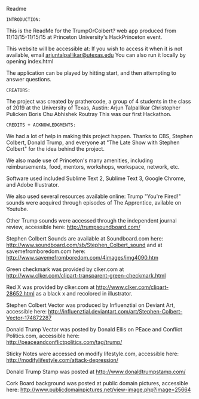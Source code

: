 Readme

	INTRODUCTION:


This is the ReadMe for the TrumpOrColbert? web app produced from 11/13/15-11/15/15 at Princeton University's HackPrinceton event. 

This website will be accessible at: 
If you wish to access it when it is not available, email arjuntalpallikar@utexas.edu
You can also run it locally by opening index.html 

The application can be played by hitting start, and then attempting to answer questions.


	CREATORS:


The project was created by prathercode, a group of 4 students in the class of 2019 at the University of Texas, Austin:
Arjun Talpallikar
Christopher Pulicken
Boris Chu
Abhishek Routray
This was our first Hackathon. 



	CREDITS + ACKNOWLEDGMENTS:



We had a lot of help in making this project happen. 
Thanks to CBS, Stephen Colbert, Donald Trump, and everyone at "The Late Show with Stephen Colbert" for the idea behind the project. 

We also made use of Princeton's many amenities, including reimbursements, food, mentors, workshops, workspace, network, etc. 

Software used included Sublime Text 2, Sublime Text 3, Google Chrome, and Adobe Illustrator. 

We also used several resources available online:
Trump "You're Fired!" sounds were acquired through episodes of The Apprentice, avilable on Youtube.

Other Trump sounds were accessed through the independent journal review, accessible here: http://trumpsoundboard.com/

Stephen Colbert Sounds are available at Soundboard.com here: http://www.soundboard.com/sb/Stephen_Colbert_sound and at savemefromboredom.com here: http://www.savemefromboredom.com/4images/img4090.htm

Green checkmark was provided by clker.com at http://www.clker.com/clipart-transparent-green-checkmark.html

Red X was provided by clker.com at http://www.clker.com/clipart-28652.html as a black x and recolored in illustrator. 

Stephen Colbert Vector was produced by Influenztial on Deviant Art, accessible here: http://influenztial.deviantart.com/art/Stephen-Colbert-Vector-174872287

Donald Trump Vector was posted by Donald Ellis on PEace and Conflict Politics.com, accessible here: http://peaceandconflictpolitics.com/tag/trump/

Sticky Notes were accessed on modify lifestyle.com, accessible here: http://modifylifestyle.com/attack-depression/

Donald Trump Stamp was posted at http://www.donaldtrumpstamp.com/ 

Cork Board background was posted at public domain pictures, accessible here: http://www.publicdomainpictures.net/view-image.php?image=25664

